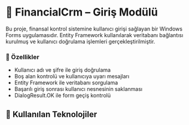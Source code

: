 # 🧾 FinancialCrm – Giriş Modülü
Bu proje, finansal kontrol sistemine kullanıcı girişi sağlayan bir Windows Forms uygulamasıdır. Entity Framework kullanılarak veritabanı bağlantısı kurulmuş ve kullanıcı doğrulama işlemleri gerçekleştirilmiştir.

### 📌 Özellikler
- Kullanıcı adı ve şifre ile giriş doğrulama
- Boş alan kontrolü ve kullanıcıya uyarı mesajları
- Entity Framework ile veritabanı sorgulama
- Başarılı giriş sonrası kullanıcı nesnesinin saklanması
- DialogResult.OK ile form geçiş kontrolü

## 🧠 Kullanılan Teknolojiler



